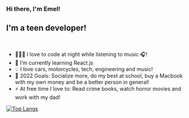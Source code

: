 ### Hi there, I'm Emel!

## I'm a teen developer!

<br />

- 👨🏻‍💻 I love to code at night while listening to music 🎧!
- 🌱 I’m currently learning React.js
- 💡 I love cars, motorcycles, tech, engineering and music!
- 🥅 2022 Goals: Socialize more, do my best at school, buy a Macbook with my own money and be a better person in general!
- ⚡ At free time I love to: Read crime books, watch horror movies and work with my dad!


[![Top Langs](https://github-readme-stats.vercel.app/api/top-langs/?username=EmelKesten&count_private=true&show_icons=true&theme=react&count_private=true)](https://github.com/anuraghazra/github-readme-stats)